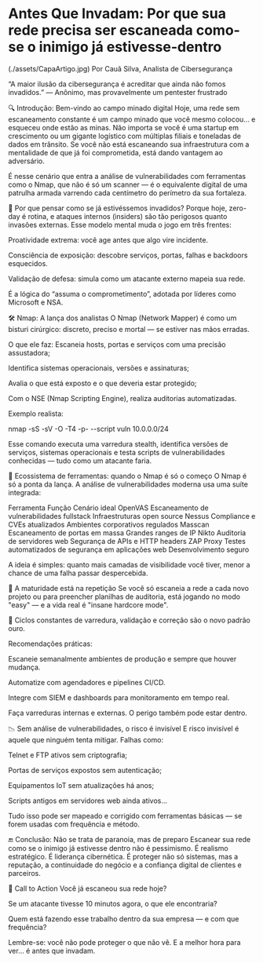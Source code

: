 # Antes Que Invadam: Por que sua rede precisa ser escaneada como-se o inimigo já estivesse-dentro

(./assets/CapaArtigo.jpg)
Por Cauã Silva, Analista de Cibersegurança 

“A maior ilusão da cibersegurança é acreditar que ainda não fomos invadidos.”
— Anônimo, mas provavelmente um pentester frustrado

🔍 Introdução: Bem-vindo ao campo minado digital
Hoje, uma rede sem escaneamento constante é um campo minado que você mesmo colocou... e esqueceu onde estão as minas. Não importa se você é uma startup em crescimento ou um gigante logístico com múltiplas filiais e toneladas de dados em trânsito. Se você não está escaneando sua infraestrutura com a mentalidade de que já foi comprometida, está dando vantagem ao adversário.

É nesse cenário que entra a análise de vulnerabilidades com ferramentas como o Nmap, que não é só um scanner — é o equivalente digital de uma patrulha armada varrendo cada centímetro do perímetro da sua fortaleza.

🧠 Por que pensar como se já estivéssemos invadidos?
Porque hoje, zero-day é rotina, e ataques internos (insiders) são tão perigosos quanto invasões externas.
Esse modelo mental muda o jogo em três frentes:

Proatividade extrema: você age antes que algo vire incidente.

Consciência de exposição: descobre serviços, portas, falhas e backdoors esquecidos.

Validação de defesa: simula como um atacante externo mapeia sua rede.

É a lógica do “assuma o comprometimento”, adotada por líderes como Microsoft e NSA.

🛠️ Nmap: A lança dos analistas
O Nmap (Network Mapper) é como um bisturi cirúrgico: discreto, preciso e mortal — se estiver nas mãos erradas.

O que ele faz:
Escaneia hosts, portas e serviços com uma precisão assustadora;

Identifica sistemas operacionais, versões e assinaturas;

Avalia o que está exposto e o que deveria estar protegido;

Com o NSE (Nmap Scripting Engine), realiza auditorias automatizadas.

Exemplo realista:

nmap -sS -sV -O -T4 -p- --script vuln 10.0.0.0/24

Esse comando executa uma varredura stealth, identifica versões de serviços, sistemas operacionais e testa scripts de vulnerabilidades conhecidas — tudo como um atacante faria.

🧩 Ecossistema de ferramentas: quando o Nmap é só o começo
O Nmap é só a ponta da lança. A análise de vulnerabilidades moderna usa uma suíte integrada:

Ferramenta	Função	Cenário ideal
OpenVAS	Escaneamento de vulnerabilidades fullstack	Infraestruturas open source
Nessus	Compliance e CVEs atualizados	Ambientes corporativos regulados
Masscan	Escaneamento de portas em massa	Grandes ranges de IP
Nikto	Auditoria de servidores web	Segurança de APIs e HTTP headers
ZAP Proxy	Testes automatizados de segurança em aplicações web	Desenvolvimento seguro

A ideia é simples: quanto mais camadas de visibilidade você tiver, menor a chance de uma falha passar despercebida.

🔄 A maturidade está na repetição
Se você só escaneia a rede a cada novo projeto ou para preencher planilhas de auditoria, está jogando no modo "easy" — e a vida real é "insane hardcore mode".

🔁 Ciclos constantes de varredura, validação e correção são o novo padrão ouro.

Recomendações práticas:

Escaneie semanalmente ambientes de produção e sempre que houver mudança.

Automatize com agendadores e pipelines CI/CD.

Integre com SIEM e dashboards para monitoramento em tempo real.

Faça varreduras internas e externas. O perigo também pode estar dentro.

📉 Sem análise de vulnerabilidades, o risco é invisível
E risco invisível é aquele que ninguém tenta mitigar. Falhas como:

Telnet e FTP ativos sem criptografia;

Portas de serviços expostos sem autenticação;

Equipamentos IoT sem atualizações há anos;

Scripts antigos em servidores web ainda ativos…

Tudo isso pode ser mapeado e corrigido com ferramentas básicas — se forem usadas com frequência e método.

🔚 Conclusão: Não se trata de paranoia, mas de preparo
Escanear sua rede como se o inimigo já estivesse dentro não é pessimismo. É realismo estratégico. É liderança cibernética.
É proteger não só sistemas, mas a reputação, a continuidade do negócio e a confiança digital de clientes e parceiros.

🧭 Call to Action
Você já escaneou sua rede hoje?

Se um atacante tivesse 10 minutos agora, o que ele encontraria?

Quem está fazendo esse trabalho dentro da sua empresa — e com que frequência?

Lembre-se: você não pode proteger o que não vê.
E a melhor hora para ver… é antes que invadam.
